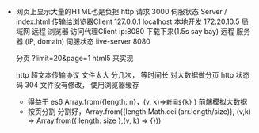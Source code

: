 - 网页上显示大量的HTML也是负担
    http 请求 3000 伺服状态 Server
    / index.html 传输给浏览器Client
    127.0.0.1   localhost   本地开发
    172.20.10.5 局域网  远程
    浏览器  访问代理Client  ip:8080 下载下来(1.5s say bay)
    远程   服务器 (IP, domain) 伺服状态  live-server 8080

    分页 ?limit=20&page=1
    html5 来实现

    http 超文本传输协议
    文件太大 分几次，  等时间长 对大数据做分页
    http 状态码  304 文件没有修改， 使用浏览器缓存

    - 得益于 es6 Array.from({length: n}，(v, k)=>`新闻${k}` ) 前端模拟大数据
    - 按页分割  分割好，Array.from({length:Math.ceil(arr.length/size)}, (v,k) => Array.from({
        length: size
    },(v, k) => {}))